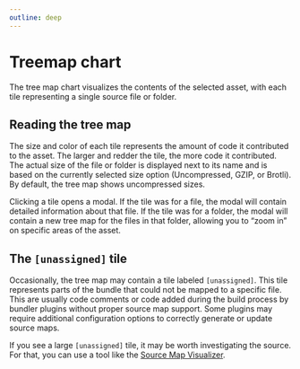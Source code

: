 ```yaml
---
outline: deep
---
```


# Treemap chart

The tree map chart visualizes the contents of the selected asset, with each tile representing a single source file or folder.

<CustomImage
  src="/treemap.png"
  alt="Tree map chart for a folder containing multiple folders and files from the Sonda project itself"
  caption="Tree map chart of the Sonda project itself"
/>

## Reading the tree map

The size and color of each tile represents the amount of code it contributed to the asset. The larger and redder the tile, the more code it contributed. The actual size of the file or folder is displayed next to its name and is based on the currently selected size option (Uncompressed, GZIP, or Brotli). By default, the tree map shows uncompressed sizes.

<CustomImage
  src="/sizes-switcher.jpg"
  alt="Switches contaning three option - Uncompressed, GZIP, and Brotli"
  caption="Size toggle is only available if the compression settings are enabled"
/>

Clicking a tile opens a modal. If the tile was for a file, the modal will contain detailed information about that file. If the tile was for a folder, the modal will contain a new tree map for the files in that folder, allowing you to “zoom in” on specific areas of the asset.

## The `[unassigned]` tile

Occasionally, the tree map may contain a tile labeled `[unassigned]`. This tile represents parts of the bundle that could not be mapped to a specific file. This are usually code comments or code added during the build process by bundler plugins without proper source map support. Some plugins may require additional configuration options to correctly generate or update source maps.

If you see a large `[unassigned]` tile, it may be worth investigating the source. For that, you can use a tool like the [Source Map Visualizer](https://evanw.github.io/source-map-visualization/).
